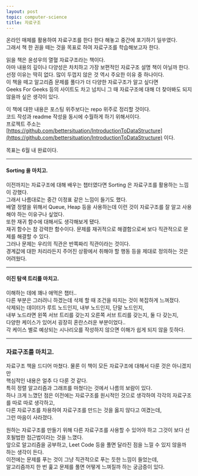 ```yaml
---
layout: post
topic: computer-science
title: 자료구조
---
```


온라인 매체를 활용하여 자료구조를 한다 한다 해놓고 중간에 포기하기 일쑤였다.    
그래서 책 한 권을 떼는 것을 목표로 하여 자료구조를 학습해보고자 한다.  

읽을 책은 윤성우의 열혈 자료구조라는 책이다.  
아마 내용의 깊이나 다양성은 차치하고 가장 보편적인 자료구조 설명 책이 아닐까 한다.  
선정 이유는 딱히 없다. 많이 두껍지 않은 것 역시 주요한 이유 중 하나이다.  
이 책을 떼고 알고리즘 문제를 풀다가 더 다양한 자료구조가 알고 싶다면  
Geeks For Geeks 등의 사이트도 차고 넘치니 그 때 자료구조에 대해 더 찾아봐도 되지 않을까 싶은 생각이 있다.  

이 책에 대한 내용은 포스팅 위주보다는 repo 위주로 정리할 것이다.  
코드 작성과 readme 작성을 동시에 수월하게 하기 위해서이다.  
프로젝트 주소는 [https://github.com/bettersituation/IntroductionToDataStructure](https://github.com/bettersituation/IntroductionToDataStructure) 이다.  

목표는 6월 내 완료이다.  

---

#### Sorting 을 마치고.  

이전까지는 자료구조에 대해 배우는 챕터였다면 Sorting 은 자료구조를 활용하는 느낌이 강했다.  
그래서 나름대로는 중간 이정표 같은 느낌이 들기도 했다.  
배열 정렬을 위해서 Queue, Heap 등을 사용하는데 이런 것이 자료구조를 잘 알고 사용해야 하는 이유구나 싶었다.  
또한 재귀 함수에 대해서도 생각해보게 됐다.  
재귀 함수는 참 강력한 함수이다. 문제를 재귀적으로 해결함으로써 보다 직관적으로 문제를 해결할 수 있다.  
그러나 문제는 우리의 직관은 반쪽짜리 직관이라는 것이다.  
경계값에 대한 처리라든지 주어진 상황에서 취해야 할 행동 등을 제대로 정의하는 것은 어려웠다.  
 
---

#### 이진 탐색 트리를 마치고.
 
이해하는 데에 꽤나 애먹은 챕터..  
다른 부분은 그러려니 하겠는데 삭제 할 때 조건을 따지는 것이 복잡하게 느껴졌다.  
삭제되는 데이터가 루트 노드인지, 내부 노드인지, 단말 노드인지,  
내부 노드라면 왼쪽 서브 트리를 갖는지 오른쪽 서브 트리를 갖는지, 둘 다 갖는지,  
다양한 케이스가 있어서 굉장히 혼란스러운 부분이었다..  
각 케이스 별로 예상되는 시나리오를 작성하지 않으면 이해가 쉽게 되지 않을 듯하다.

---

### 자료구조를 마치고.

자료구조 책을 드디어 마쳤다. 물론 이 책이 모든 자료구조에 대해서 다룬 것은 아니겠지만  
핵심적인 내용은 얼추 다 다룬 것 같다.  
특히 정렬 알고리즘과 그래프를 마쳤다는 것에서 나름의 보람이 있다.  
하나 크게 느꼈던 점은 이전에는 자료구조를 원시적인 것으로 생각하여 각각의 자료구조를 따로 따로 생각하고,  
다른 자료구조를 차용하여 자료구조를 만드는 것을 옳지 않다고 여겼는데,  
그런 마음이 사라졌다.  


원하는 자료구조를 만들기 위해 다른 자료구조를 사용할 수 있어야 하고 그것이 보다 선호될법한 접근법이라는 것을 느꼈다.  
앞으로 알고리즘을 공부하고, Leet Code 등을 풀면 달라진 점을 느낄 수 있지 않을까 하는 생각이 든다.  
이전에는 문제를 푸는 것이 그냥 직관적으로 푸는 듯한 느낌이 들었는데,  
알고리즘까지 한 번 훑고 문제를 풀면 어떻게 느껴질까 하는 궁금증이 있다.  
